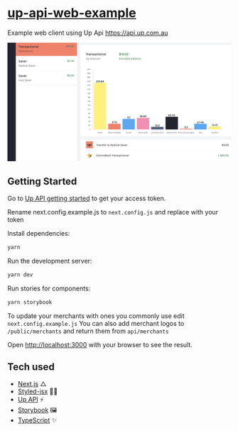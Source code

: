 # [up-api-web-example](https://github.com/svnm/up-api-web-example)

Example web client using Up Api https://api.up.com.au

![](public/screenshot.png)

## Getting Started

Go to [Up API getting started](https://developer.up.com.au/#getting-started) to get your access token.

Rename next.config.example.js to `next.config.js` and replace <UP API TOKEN> with your token

Install dependencies:

```bash
yarn
```

Run the development server:

```bash
yarn dev
```

Run stories for components:

```bash
yarn storybook
```

To update your merchants with ones you commonly use edit `next.config.example.js`
You can also add merchant logos to `/public/merchants` and return them from `api/merchants`

Open [http://localhost:3000](http://localhost:3000) with your browser to see the result.

## Tech used

- [Next.js](https://nextjs.org) △
- [Styled-jsx](https://github.com/vercel/styled-jsx) 👩‍🎤
- [Up API](https://developer.up.com.au) ⚡️
- [Storybook](https://storybook.js.org) 🖼
- [TypeScript](https://www.typescriptlang.org) ✨
